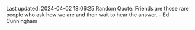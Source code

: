 Last updated: 2024-04-02 18:06:25
Random Quote: Friends are those rare people who ask how we are and then wait to hear the answer. - Ed Cunningham